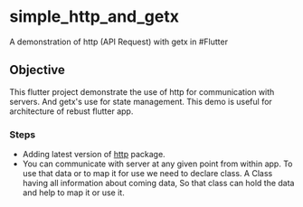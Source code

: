 # simple_http_and_getx

A demonstration of http (API Request) with getx in #Flutter

## Objective

This flutter project demonstrate the use of http for communication with servers. And getx's use for state management. This demo is useful for architecture of rebust flutter app.

### Steps
- Adding latest version of  [http](https://pub.dev/packages/http) package.
- You can communicate with server at any given point from within app. To use that data or to map it for use we need to
declare class. A Class having all information about coming data, So that class can hold the data and help to map it or use it.
